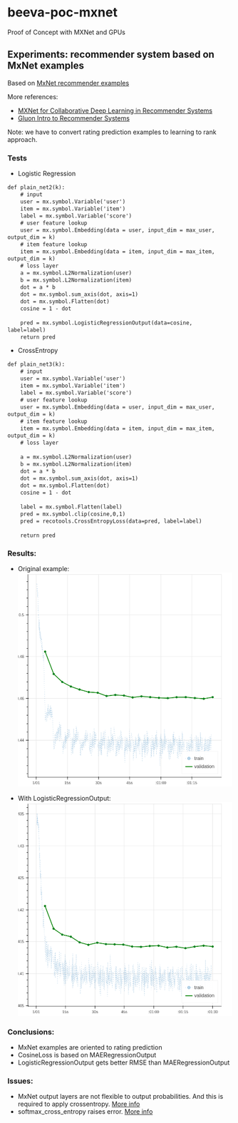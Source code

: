# beeva-poc-mxnet
Proof of Concept with MXNet and GPUs

## Experiments: recommender system based on MxNet examples

Based on [MxNet recommender examples](https://github.com/apache/incubator-mxnet/tree/master/example/recommenders)

More references:
- [MXNet for Collaborative Deep Learning in Recommender Systems](https://github.com/dmlc/mxnet-notebooks/blob/master/python/recommendation_systems/cdl/collaborative-dl.ipynb)
- [Gluon Intro to Recommender Systems](http://gluon.mxnet.io/chapter11_recommender-systems/intro-recommender-systems.html)

Note: we have to convert rating prediction examples to learning to rank approach.

### Tests
- Logistic Regression

```
def plain_net2(k):
    # input
    user = mx.symbol.Variable('user')
    item = mx.symbol.Variable('item')
    label = mx.symbol.Variable('score')
    # user feature lookup
    user = mx.symbol.Embedding(data = user, input_dim = max_user, output_dim = k)
    # item feature lookup
    item = mx.symbol.Embedding(data = item, input_dim = max_item, output_dim = k)
    # loss layer
    a = mx.symbol.L2Normalization(user)
    b = mx.symbol.L2Normalization(item)
    dot = a * b
    dot = mx.symbol.sum_axis(dot, axis=1)
    dot = mx.symbol.Flatten(dot)
    cosine = 1 - dot
    
    pred = mx.symbol.LogisticRegressionOutput(data=cosine, label=label)
    return pred
```
- CrossEntropy
```
def plain_net3(k):
    # input
    user = mx.symbol.Variable('user')
    item = mx.symbol.Variable('item')
    label = mx.symbol.Variable('score')
    # user feature lookup
    user = mx.symbol.Embedding(data = user, input_dim = max_user, output_dim = k)
    # item feature lookup
    item = mx.symbol.Embedding(data = item, input_dim = max_item, output_dim = k)
    # loss layer
    
    a = mx.symbol.L2Normalization(user)
    b = mx.symbol.L2Normalization(item)
    dot = a * b
    dot = mx.symbol.sum_axis(dot, axis=1)
    dot = mx.symbol.Flatten(dot)
    cosine = 1 - dot
    
    label = mx.symbol.Flatten(label)
    pred = mx.symbol.clip(cosine,0,1)
    pred = recotools.CrossEntropyLoss(data=pred, label=label)
    
    return pred
```
### Results:
- Original example:
![Original example](images/demo2-binary-maeregression.png)

- With LogisticRegressionOutput:
![With LogisticRegressionOutput](images/demo2-binary-logisticregression.png)


### Conclusions:
- MxNet examples are oriented to rating prediction
- CosineLoss is based on MAERegressionOutput
- LogisticRegressionOutput gets better RMSE than MAERegressionOutput

### Issues:
- MxNet output layers are not flexible to output probabilities. And this is required to apply crossentropy. [More info](https://github.com/apache/incubator-mxnet/issues/8807)
- softmax_cross_entropy raises error. [More info](https://github.com/apache/incubator-mxnet/pull/6766)
